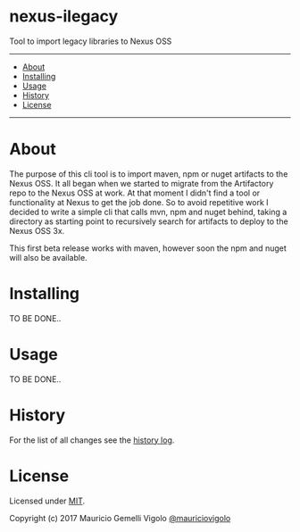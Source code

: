 # nexus-ilegacy
Tool to import legacy libraries to Nexus OSS

---

* [About](#about)
* [Installing](#installing)
* [Usage](#usage)
* [History](#history)
* [License](#license)

---

# About
The purpose of this cli tool is to import maven, npm or nuget artifacts to the Nexus OSS. It all began when we started to migrate from the Artifactory repo to the Nexus OSS at work. At that moment I didn't find a tool or functionality at Nexus to get the job done. So to avoid repetitive work I decided to write a simple cli that calls mvn, npm and nuget behind, taking a directory as starting point to recursively search for artifacts to deploy to the Nexus OSS 3x.

This first beta release works with maven, however soon the npm and nuget will also be available.


# Installing
TO BE DONE..


# Usage
TO BE DONE..


# History
For the list of all changes see the [history log](CHANGELOG.md).


# License

Licensed under [MIT](LICENSE.md).

Copyright (c) 2017 Mauricio Gemelli Vigolo [@mauriciovigolo](https://twitter.com/mauriciovigolo)